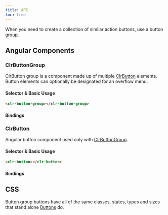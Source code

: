```yaml
---
title: API
toc: true
---
```


When you need to create a collection of similar action buttons, use a button group.

## Angular Components

### ClrButtonGroup

ClrButton group is a component made up of multiple [ClrButton](./api/#clrbutton) elements. Button elements can
optionally be designated for an overflow menu.

#### Selector & Basic Usage

<doc-code>

```html
<clr-button-group></clr-button-group>
```

</doc-code>

#### Bindings

<DocComponentApi component="ClrButtonGroup" item="bindings" />

### ClrButton

Angular button component used only with [ClrButtonGroup](./api/#clrbuttongroup).

#### Selector & Basic Usage

<doc-code>

```html
<clr-button></clr-button>
```

</doc-code>

#### Bindings

<DocComponentApi component="ClrButton" item="bindings" />

## CSS

Button group buttons have all of the same classes, states, types and sizes that stand alone [Buttons](../button/api.md) do.
